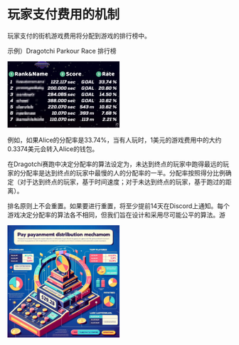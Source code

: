 # 玩家支付费用的机制

玩家支付的街机游戏费用将分配到游戏的排行榜中。

示例）Dragotchi Parkour Race 排行榜
<div style="display: flex; flex-direction: row; align-items: center;">
    <div style="max-width: 50%;">
        <img src="../images/exampleLeaderBoard.png" alt="排行榜示例" style="max-width: 100%; height: auto;">
    </div>
    <div style="max-width: 50%;">
    </div>
</div>

例如，如果Alice的分配率是33.74%，当有人玩时，1美元的游戏费用中的大约0.3374美元会转入Alice的钱包。

在Dragotchi赛跑中决定分配率的算法设定为，未达到终点的玩家中跑得最远的玩家的分配率是达到终点的玩家中最慢的人的分配率的一半。分配率按照得分比例确定（对于达到终点的玩家，基于时间速度；对于未达到终点的玩家，基于跑过的距离）。

排名原则上不会重置。如果要进行重置，将至少提前14天在Discord上通知。每个游戏决定分配率的算法各不相同，但我们旨在设计和采用尽可能公平的算法。游

<div style="display: flex; flex-direction: row; align-items: center;">
    <div style="max-width: 50%;">
        <img src="../images/paymentworld.webp" alt="paymentworld" style="max-width: 100%; height: auto;">
    </div>
    <div style="max-width: 50%;">
    </div>
</div>
